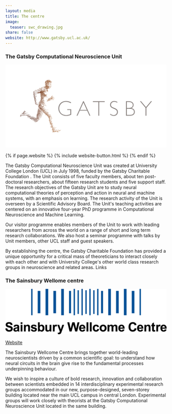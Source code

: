 ```yaml
---
layout: media
title: The centre
image:
  teaser: swc_drawing.jpg
share: false
website: http://www.gatsby.ucl.ac.uk/
---
```



### The Gatsby Computational Neuroscience Unit
![wideimg](/images/GATSBY_Logo.jpg)

{% if page.website %}
{% include website-button.html %}
{% endif %}

The Gatsby Computational Neuroscience Unit was created at University College London (UCL) in July 1998, funded by the Gatsby Charitable Foundation . The Unit consists of five faculty members, about ten post-doctoral researchers, about fifteen research students and five support staff.
The research objectives of the Gatsby Unit are to study neural computational theories of perception and action in neural and machine systems, with an emphasis on learning. The research activity of the Unit is overseen by a Scientific Advisory Board. The Unit's teaching activities are centered on an innovative four-year PhD programme in Computational Neuroscience and Machine Learning.

Our visitor programme enables members of the Unit to work with leading researchers from across the world on a range of short and long term research collaborations. We also host a seminar programme with talks by Unit members, other UCL staff and guest speakers.

By establishing the centre, the Gatsby Charitable Foundation has provided a unique opportunity for a critical mass of theoreticians to interact closely with each other and with University College's other world class research groups in neuroscience and related areas.
Links




### The Sainsbury Wellome centre
![wideimg](/images/SWC_Logo_.png)
 
<div class="inline-btn">
	<a class="btn-social website" href="http://www.ucl.ac.uk/swc/about" target="_blank"> Website</a>
</div><!-- /.share-this -->

 
 
The Sainsbury Wellcome Centre brings together world-leading neuroscientists driven by a common scientific goal: to understand how neural circuits in the brain give rise to the fundamental processes underpinning behaviour. 

We wish to inspire a culture of bold research, innovation and collaboration between scientists embedded in 14 interdisciplinary experimental research groups accommodated in our new, purpose-designed, seven-storey building located near the main UCL campus in central London. Experimental groups will work closely with theorists at the Gatsby Computational Neuroscience Unit located in the same building.

